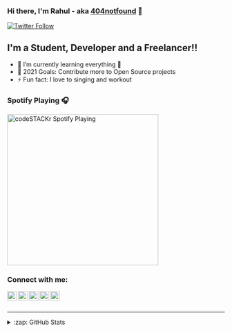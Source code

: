 ### Hi there, I'm Rahul - aka [404notfound][facebook] 👋

[![Twitter Follow](https://img.shields.io/twitter/follow/unknovvn_us3r?color=1DA1F2&logo=twitter&style=for-the-badge)](https://twitter.com/intent/follow?original_referer=https%3A%2F%2Fgithub.com%2F404notfound-3&screen_name=unknovvn_us3r)
<!-- [![Website](https://img.shields.io/website?label=404notfound.live&style=for-the-badge&url=https%3A%2F%2F404notfound.live)](https://404notfound.live) -->

## I'm a Student, Developer and a Freelancer!!

- 🌱 I’m currently learning everything 🤣
- 🥅 2021 Goals: Contribute more to Open Source projects
- ⚡ Fun fact: I love to singing and workout

### Spotify Playing 🎧

<img src="https://now-playing-codestackr.vercel.app/api/spotify-playing" alt="codeSTACKr Spotify Playing" width="350" />

### Connect with me:

[<img align="left" alt="Rahul's | Instagram" width="22px" src="https://cdn.jsdelivr.net/npm/simple-icons@v3/icons/facebook.svg" />][facebook]
[<img align="left" alt="Rahul's | Instagram" width="22px" src="https://cdn.jsdelivr.net/npm/simple-icons@v3/icons/instagram.svg" />][instagram]
[<img align="left" alt="Rahul's | Twitter" width="22px" src="https://cdn.jsdelivr.net/npm/simple-icons@v3/icons/twitter.svg" />][twitter]
[<img align="left" alt="Rahul's | LinkedIn" width="22px" src="https://cdn.jsdelivr.net/npm/simple-icons@v3/icons/linkedin.svg" />][linkedin]
[<img align="left" alt="Rahul's | Kaggle" width="22px" src="https://cdn.jsdelivr.net/npm/simple-icons@v3/icons/kaggle.svg" />][kaggle]

<br />
<br />

---

<details>
  <summary>:zap: GitHub Stats</summary>

  <img align="left" alt="Rahul's GitHub Stats" src="https://github-readme-stats.codestackr.vercel.app/api?username=404notfound-3&show_icons=true&hide_border=true" />

</details>

[twitter]: https://twitter.com/unknovvn_us3r
[instagram]: https://instagram.com/rahulmeena2269
[linkedin]: https://www.linkedin.com/in/404notfound3
[facebook]: https://facebook.com/404notfound.3
[kaggle]: https://www.kaggle.com/unknovvnuser

